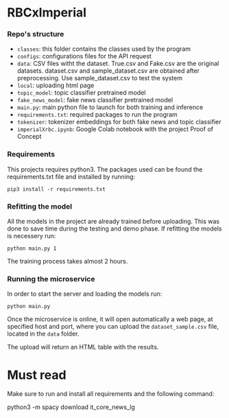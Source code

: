 # RBCxImperial

### Repo's structure

- `classes`: this folder contains the classes used by the program
- `configs`: configurations files for the API request
- `data`: CSV files witht the dataset. True.csv and Fake.csv are the original datasets. dataset.csv and sample_dataset.csv are obtained after preprocessing. Use sample_dataset.csv to test the system 
- `local`: uploading html page
- `topic_model`: topic classifier pretrained model
- `fake_news_model`: fake news classifier pretrained model
- `main.py`: main python file to launch for both training and inference
- `requirements.txt`: required packages to run the program 
- `tokenizer`: tokenizer embeddings for both fake news and topic classifier
- `imperialXrbc.ipynb`: Google Colab notebook with the project Proof of Concept

### Requirements

This projects requires python3. The packages used can be found the requirements.txt file and installed by running:

`pip3 install -r requirements.txt`

### Refitting the model

All the models in the project are already trained before uploading. This was done to save time during the testing and demo phase. If refitting the models is necessery run:

`python main.py 1`

The training process takes almost 2 hours. 

### Running the microservice

In order to start the server and loading the models run:

`python main.py`

Once the microservice is online, it will open automatically a web page, at specified host and port,
where you can upload the `dataset_sample.csv` file, located in the `data` folder. 

The upload will return an HTML table with the results. 



# Must read
Make sure to run and install all requirements and the following command:

python3 -m spacy download it_core_news_lg 






